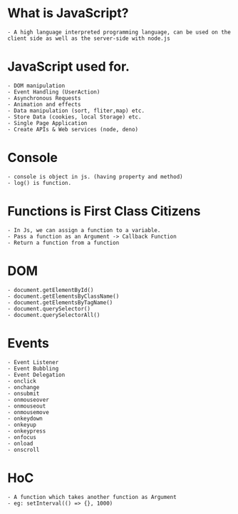 # What is JavaScript?
    - A high language interpreted programming language, can be used on the client side as well as the server-side with node.js

# JavaScript used for.
    - DOM manipulation
    - Event Handling (UserAction)
    - Asynchronous Requests
    - Animation and effects
    - Data manipulation (sort, fliter,map) etc.
    - Store Data (cookies, local Storage) etc.
    - Single Page Application
    - Create APIs & Web services (node, deno)

# Console
    - console is object in js. (having property and method)
    - log() is function.


# Functions is First Class Citizens

    - In Js, we can assign a function to a variable.
    - Pass a function as an Argument -> Callback Function
    - Return a function from a function

# DOM

    - document.getElementById()
    - document.getElementsByClassName()
    - document.getElementsByTagName()
    - document.querySelector()
    - document.querySelectorAll()

# Events

    - Event Listener
    - Event Bubbling
    - Event Delegation
    - onclick
    - onchange
    - onsubmit
    - onmouseover
    - onmouseout
    - onmousemove
    - onkeydown
    - onkeyup
    - onkeypress
    - onfocus
    - onload
    - onscroll

# HoC

    - A function which takes another function as Argument
    - eg: setInterval(() => {}, 1000)
